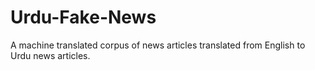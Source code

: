 # Urdu-Fake-News
A machine translated corpus of news articles translated from English to Urdu news articles.
